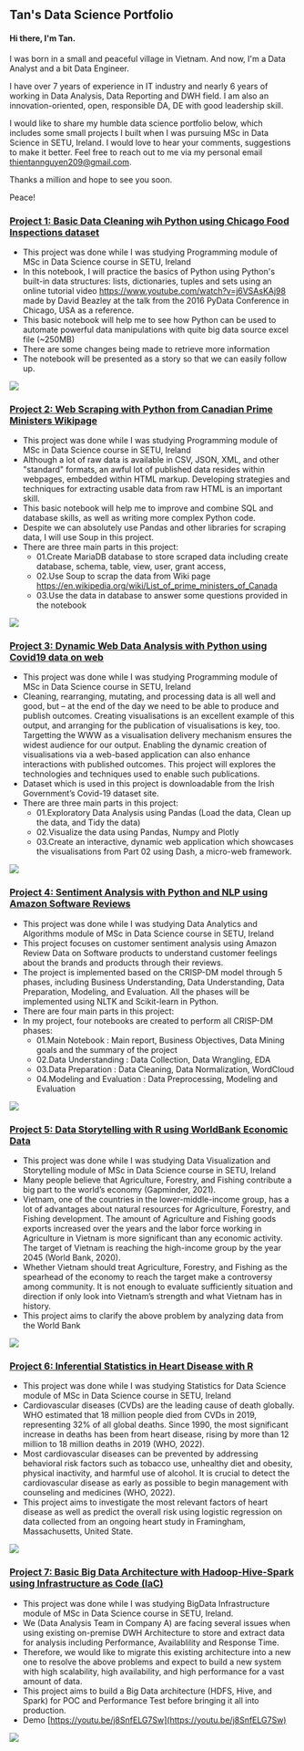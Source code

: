 ## Tan's Data Science Portfolio
#### Hi there, I'm Tan.
I was born in a small and peaceful village in Vietnam. And now, I'm a Data Analyst and a bit Data Engineer. 

I have over 7 years of experience in IT industry and nearly 6 years of working in Data Analysis, Data Reporting and DWH field. I am also an innovation-oriented, open, responsible DA, DE with good leadership skill.

I would like to share my humble data science portfolio below, which includes some small projects I built when I was pursuing MSc in Data Science in SETU, Ireland. I would love to hear your comments, suggestions to make it better. Feel free to reach out to me via my personal email thientannguyen209@gmail.com.

Thanks a million and hope to see you soon. 

Peace!

### [Project 1: Basic Data Cleaning wih Python using Chicago Food Inspections dataset](https://github.com/TanThienNguyenVN/Project1_Python_DataCleaning_ChicagoFoodInspections)
- This project was done while I was studying Programming module of MSc in Data Science course in SETU, Ireland
- In this notebook, I will practice the basics of Python using Python's built-in data structures: lists, dictionaries, tuples and sets using an online tutorial video https://www.youtube.com/watch?v=j6VSAsKAj98 made by David Beazley at the talk from the 2016 PyData Conference in Chicago, USA as a reference.
- This basic notebook will help me to see how Python can be used to automate powerful data manipulations with quite big data source excel file (~250MB)
- There are some changes being made to retrieve more information
- The notebook will be presented as a story so that we can easily follow up.

![](/images/Project1.PNG)

### [Project 2: Web Scraping with Python from Canadian Prime Ministers Wikipage](https://github.com/TanThienNguyenVN/Project2_Python_WebScraping_CanadianPrimeMinisters)
- This project was done while I was studying Programming module of MSc in Data Science course in SETU, Ireland
- Although a lot of raw data is available in CSV, JSON, XML, and other "standard" formats, an awful lot of published data resides within webpages, embedded within HTML markup. Developing strategies and techniques for extracting usable data from raw HTML is an important skill.
- This basic notebook will help me to improve and combine SQL and database skills, as well as writing more complex Python code.
- Despite we can absolutely use Pandas and other libraries for scraping data, I will use Soup in this project.
- There are three main parts in this project:
  - 01.Create MariaDB database to store scraped data including create database, schema, table, view, user, grant access,
  - 02.Use Soup to scrap the data from Wiki page https://en.wikipedia.org/wiki/List_of_prime_ministers_of_Canada
  - 03.Use the data in database to answer some questions provided in the notebook

![](/images/Project2.PNG)

### [Project 3: Dynamic Web Data Analysis with Python using Covid19 data on web](https://github.com/TanThienNguyenVN/Project3_Python_DynamicWebDataAnalysis_Covid19)
- This project was done while I was studying Programming module of MSc in Data Science course in SETU, Ireland
- Cleaning, rearranging, mutating, and processing data is all well and good, but – at the end of the day we need to be able to produce and publish outcomes. Creating visualisations is an excellent example of this output, and arranging for the publication of visualisations is key, too. Targetting the WWW as a visualisation delivery mechanism ensures the widest audience for our output. Enabling the dynamic creation of visualisations via a web-based application can also enhance interactions with published outcomes. This project will explores the technologies and techniques used to enable such publications.
- Dataset which is used in this project is downloadable from the Irish Government’s Covid-19 dataset site.
- There are three main parts in this project: 
   - 01.Exploratory Data Analysis using Pandas (Load the data, Clean up the data, and Tidy the data)
   - 02.Visualize the data using Pandas, Numpy and Plotly
   - 03.Create an interactive, dynamic web application which showcases the visualisations from Part 02 using Dash, a micro-web framework.

![](/images/Project3.PNG)

### [Project 4: Sentiment Analysis with Python and NLP using Amazon Software Reviews](https://github.com/TanThienNguyenVN/Project4_PythonNLP_SentimentAnalysis_AmazonSoftwareReviews)
- This project was done while I was studying Data Analytics and Algorithms module of MSc in Data Science course in SETU, Ireland
- This project focuses on customer sentiment analysis using Amazon Review Data on Software products to understand customer feelings about the brands and products through their reviews.
- The project is implemented based on the CRISP-DM model through 5 phases, including Business Understanding, Data Understanding, Data Preparation, Modeling, and Evaluation. All the phases will be implemented using NLTK and Scikit-learn in Python.
- There are four main parts in this project:
- In my project, four notebooks are created to perform all CRISP-DM phases:
   - 01.Main Notebook : Main report, Business Objectives, Data Mining goals and the summary of the project
   - 02.Data Understanding : Data Collection, Data Wrangling, EDA
   - 03.Data Preparation : Data Cleaning, Data Normalization, WordCloud
   - 04.Modeling and Evaluation : Data Preprocessing, Modeling and Evaluation

![](/images/Project4.PNG)

### [Project 5: Data Storytelling with R using WorldBank Economic Data](https://github.com/TanThienNguyenVN/Project5_R_DataAnalysis_WorldEconomicSector)
- This project was done while I was studying Data Visualization and Storytelling module of MSc in Data Science course in SETU, Ireland
- Many people believe that Agriculture, Forestry, and Fishing contribute a big part to the world’s economy (Gapminder, 2021).
- Vietnam, one of the countries in the lower-middle-income group, has a lot of advantages about natural resources for Agriculture, Forestry, and Fishing development. The amount of Agriculture and Fishing goods exports increased over the years and the labor force working in Agriculture in Vietnam is more significant than any economic activity. The target of Vietnam is reaching the high-income group by the year 2045 (World Bank, 2020).
- Whether Vietnam should treat Agriculture, Forestry, and Fishing as the spearhead of the economy to reach the target make a controversy among community. It is not enough to evaluate sufficiently situation and direction if only look into Vietnam’s strength and what Vietnam has in history.
- This project aims to clarify the above problem by analyzing data from the World Bank

![](/images/Project5.gif)

### [Project 6: Inferential Statistics in Heart Disease with R](https://github.com/TanThienNguyenVN/Project6_R_StatisticalAnalysis_HeartDisease)
- This project was done while I was studying Statistics for Data Science module of MSc in Data Science course in SETU, Ireland
- Cardiovascular diseases (CVDs) are the leading cause of death globally. WHO estimated that 18 million people died from CVDs in 2019, representing 32% of all global deaths. Since 1990, the most significant increase in deaths has been from heart disease, rising by more than 12 million to 18 million deaths in 2019 (WHO, 2022).
- Most cardiovascular diseases can be prevented by addressing behavioral risk factors such as tobacco use, unhealthy diet and obesity, physical inactivity, and harmful use of alcohol. It is crucial to detect the cardiovascular disease as early as possible to begin management with counseling and medicines (WHO, 2022).
- This project aims to investigate the most relevant factors of heart disease as well as predict the overall risk using logistic regression on data collected from an ongoing heart study in Framingham, Massachusetts, United State.

![](/images/Project6.PNG)

### [Project 7: Basic Big Data Architecture with Hadoop-Hive-Spark using Infrastructure as Code (IaC)](https://github.com/TanThienNguyenVN/Project7_Hadoop_Hive_Spark_InfrastructureAsCode)
- This project was done while I was studying BigData Infrastructure module of MSc in Data Science course in SETU, Ireland.
- We (Data Analysis Team in Company A) are facing several issues when using existing on-premise DWH Architecture to store and extract data for analysis including Performance, Availablility and Response Time. 
- Therefore, we would like to migrate this existing architecture into a new one to resolve the above problems and expect to build a new system with high scalability, high availability, and high performance for a vast amount of data.
- This project aims to build a Big Data architecture (HDFS, Hive, and Spark) for POC and Performance Test before bringing it all into production.
- Demo [https://youtu.be/j8SnfELG7Sw](https://youtu.be/j8SnfELG7Sw)

![](/images/Project7.PNG)
